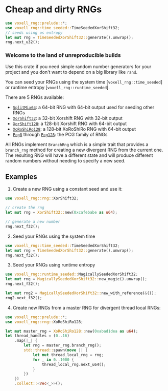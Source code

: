# Cheap and dirty RNGs

```rust
use voxell_rng::prelude::*;
use voxell_rng::time_seeded::TimeSeededXorShift32;
// seeds using os entropy
let mut rng = TimeSeededXorShift32::generate().unwrap();
rng.next_u32();
```

### Welcome to the land of unreproducible builds

Use this crate if you need simple random number generators for your project
and you don't want to depend on a big library like `rand`.

You can seed your RNGs using the system time [`voxell_rng::time_seeded`] or runtime entropy [`voxell_rng::runtime_seeded`].

There are 5 RNGs available:

-   [`SplitMix64`]: a 64-bit RNG with 64-bit output used for seeding other RNGs
-   [`XorShift32`]: a 32-bit Xorshift RNG with 32-bit output
-   [`XorShift128`]: a 128-bit Xorshift RNG with 64-bit output
-   [`XoRoShiRo128`]: a 128-bit XoRoShiRo RNG with 64-bit output
-   [`Pcg8`] through [`Pcg128`]: the PCG family of RNGs

[`SplitMix64`]: crate::rng::SplitMix64
[`XorShift32`]: crate::rng::XorShift32
[`XorShift128`]: crate::rng::XorShift128
[`XoRoShiRo128`]: crate::rng::XoRoShiRo128
[`Pcg8`]: crate::rng::Pcg8
[`Pcg128`]: crate::rng::Pcg128

All RNGs implement `BranchRng` which is a simple trait that provides a `branch_rng` method
for creating a new divergent RNG from the current one. The resulting RNG will have a different
state and will produce different random numbers without needing to specify a new seed.

## Examples

1. Create a new RNG using a constant seed and use it:

```rust
use voxell_rng::rng::XorShift32;

// create the rng
let mut rng = XorShift32::new(0xcafebabe as u64);

// generate a new number
rng.next_f32();
```

2. Seed your RNGs using the system time

```rust
use voxell_rng::time_seeded::TimeSeededXorShift32;
let mut rng = TimeSeededXorShift32::generate().unwrap();
rng.next_f32();
```

3. Seed your RNGs using runtime entropy

```rust
use voxell_rng::runtime_seeded::MagicallySeededXorShift32;
let mut rng = MagicallySeededXorShift32::new_magic().unwrap();
rng.next_f32();

let mut rng2 = MagicallySeededXorShift32::new_with_reference(&());
rng2.next_f32();
```

4. Create new RNGs from a master RNG for divergent thread local RNGs:

```rust
use voxell_rng::prelude::*;
use voxell_rng::rng::XoRoShiRo128;

let mut master_rng = XoRoShiRo128::new(0xabad1dea as u64);
let thread_handles = (0..16)
    .map(|_| {
        let rng = master_rng.branch_rng();
        std::thread::spawn(move || {
            let mut thread_local_rng = rng;
            for _ in 0..1000 {
                thread_local_rng.next_u64();
            }
        })
    })
    .collect::<Vec<_>>();
```
